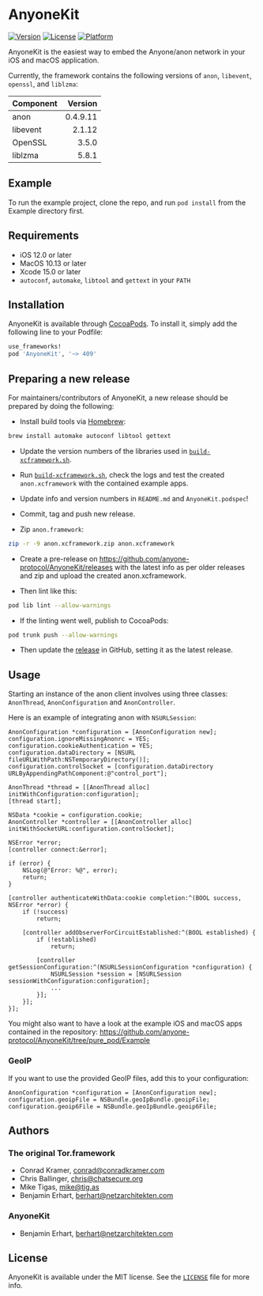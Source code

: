 # AnyoneKit

[![Version](https://img.shields.io/cocoapods/v/AnyoneKit.svg?style=flat)](https://cocoapods.org/pods/AnyoneKit)
[![License](https://img.shields.io/cocoapods/l/AnyoneKit.svg?style=flat)](https://cocoapods.org/pods/AnyoneKit)
[![Platform](https://img.shields.io/cocoapods/p/AnyoneKit.svg?style=flat)](https://cocoapods.org/pods/AnyoneKit)

AnyoneKit is the easiest way to embed the Anyone/anon network in your iOS and macOS application.

Currently, the framework contains the following versions of `anon`, `libevent`, `openssl`, and `liblzma`:

| Component | Version  |
|:--------- | --------:|
| anon      | 0.4.9.11 |
| libevent  | 2.1.12   |
| OpenSSL   | 3.5.0    |
| liblzma   | 5.8.1    |


## Example

To run the example project, clone the repo, and run `pod install` from the Example directory first.

## Requirements

- iOS 12.0 or later
- MacOS 10.13 or later
- Xcode 15.0 or later
- `autoconf`,  `automake`, `libtool` and  `gettext` in your `PATH`


## Installation

AnyoneKit is available through [CocoaPods](https://cocoapods.org). To install
it, simply add the following line to your Podfile:

```ruby
use_frameworks!
pod 'AnyoneKit', '~> 409'
```


## Preparing a new release

For maintainers/contributors of AnyoneKit, a new release should be prepared by 
doing the following:

- Install build tools via [Homebrew](https://brew.sh):

```sh
brew install automake autoconf libtool gettext
```

- Update the version numbers of the libraries used in [`build-xcframework.sh`](build-xcframework.sh).

- Run [`build-xcframework.sh`](build-xcframework.sh), check the logs and test the created `anon.xcframework`
  with the contained example apps.

- Update info and version numbers in `README.md` and `AnyoneKit.podspec`!

- Commit, tag and push new release.

- Zip `anon.framework`:

```sh
zip -r -9 anon.xcframework.zip anon.xcframework
```

- Create a pre-release on https://github.com/anyone-protocol/AnyoneKit/releases with the latest 
  info as per older releases and zip and upload the created anon.xcframework.

- Then lint like this:

```sh
pod lib lint --allow-warnings
```

- If the linting went well, publish to CocoaPods:

```sh
pod trunk push --allow-warnings
```

- Then update the [release](https://github.com/anyone-protocol/AnyoneKit/releases) in GitHub, 
  setting it as the latest release.


## Usage

Starting an instance of the anon client involves using three classes: `AnonThread`, `AnonConfiguration` and `AnonController`.

Here is an example of integrating anon with `NSURLSession`:

```objc
AnonConfiguration *configuration = [AnonConfiguration new];
configuration.ignoreMissingAnonrc = YES;
configuration.cookieAuthentication = YES;
configuration.dataDirectory = [NSURL fileURLWithPath:NSTemporaryDirectory()];
configuration.controlSocket = [configuration.dataDirectory URLByAppendingPathComponent:@"control_port"];

AnonThread *thread = [[AnonThread alloc] initWithConfiguration:configuration];
[thread start];

NSData *cookie = configuration.cookie;
AnonController *controller = [[AnonController alloc] initWithSocketURL:configuration.controlSocket];

NSError *error;
[controller connect:&error];

if (error) {
    NSLog(@"Error: %@", error);
    return;
}

[controller authenticateWithData:cookie completion:^(BOOL success, NSError *error) {
    if (!success)
        return;

    [controller addObserverForCircuitEstablished:^(BOOL established) {
        if (!established)
            return;

        [controller getSessionConfiguration:^(NSURLSessionConfiguration *configuration) {
            NSURLSession *session = [NSURLSession sessionWithConfiguration:configuration];
            ...
        }];
    }];
}];
```

You might also want to have a look at the example iOS and macOS apps contained in the repository:
https://github.com/anyone-protocol/AnyoneKit/tree/pure_pod/Example 


### GeoIP

If you want to use the provided GeoIP files, add this to your configuration:

```objc
AnonConfiguration *configuration = [AnonConfiguration new];
configuration.geoipFile = NSBundle.geoIpBundle.geoipFile;
configuration.geoip6File = NSBundle.geoIpBundle.geoip6File;
```


## Authors

### The original Tor.framework

- Conrad Kramer, conrad@conradkramer.com
- Chris Ballinger, chris@chatsecure.org
- Mike Tigas, mike@tig.as
- Benjamin Erhart, berhart@netzarchitekten.com

### AnyoneKit

- Benjamin Erhart, berhart@netzarchitekten.com


## License

AnyoneKit is available under the MIT license. See the 
[`LICENSE`](LICENSE) file for more info.
